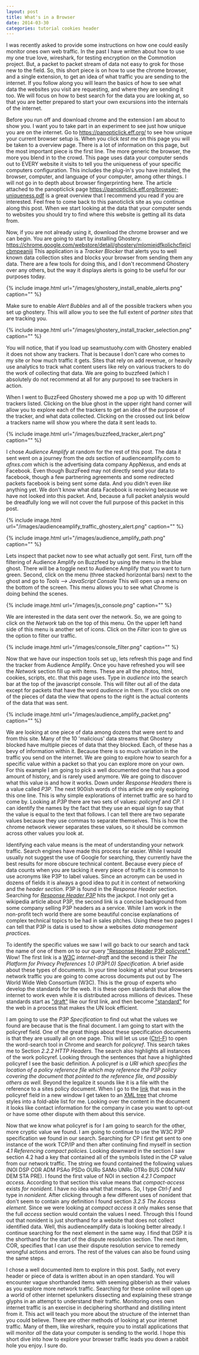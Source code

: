 ```yaml
---
layout: post
title: What's in a Browser
date: 2014-03-30
categories: tutorial cookies header
---
```


I was recently asked to provide some instructions on how one could easily monitor ones own web traffic. In the past I have written about how to use my one true love, wireshark, for testing encryption on the Commotion project. But, a packet to packet stream of data not easy to grok for those new to the field. So, this short piece is on how to use the chrome browser, and a single extension, to get an idea of what traffic you are sending to the internet. If you follow along you will learn the basics of how to see what data the websites you visit are requesting, and where they are sending it too. We will focus on how to best search for the data you are looking at, so that you are better prepared to start your own excursions into the internals of the internet.

Before you run off and download chrome and the extension I am about to show you. I want you to take part in an experiment to see just how unique you are on the internet. Go to <https://panopticlick.eff.org/> to see how unique your current browser setup is. When you click *test me* on this page you will be taken to a overview page. There is a lot of information on this page, but the most important piece is the first line. The more generic the browser, the more you blend in to the crowd.  This page uses data your computer sends out to EVERY website it visits to tell you the uniqueness of your specific computers configuration.  This includes the plug-in's you have installed, the browser, computer, and language of your computer, among other things. I will not go in to depth about browser fingerprinting here. The article attached to the panopticlick page <https://panopticlick.eff.org/browser-uniqueness.pdf> is a great overview that I recommend you read if you are interested.  Feel free to come back to this panoticlick site as you continue along this post. When we start looking at the data that your computer sends to websites you should try to find where this website is getting all its data from.

Now, if you are not already using it, download the chrome browser and we can begin. You are going to start by installing Ghostery.  <https://chrome.google.com/webstore/detail/ghostery/mlomiejdfkolichcflejclcbmpeaniij> This application is a *Tracker Blocker* that alerts you to well known data collection sites and blocks your browser from sending them any data.  There are a few tools for doing this, and I don't recommend Ghostery over any others, but the way it displays alerts is going to be useful for our purposes today.

{% include image.html url="/images/ghostery_install_enable_alerts.png" caption="" %}

Make sure to enable *Alert Bubbles* and all of the possible trackers when you set up ghostery. This will allow you to see the full extent of *partner sites* that are tracking you.

{% include image.html url="/images/ghostery_install_tracker_selection.png" caption="" %}

You will notice, that if you load up seamustuohy.com with Ghostery enabled it does not show any trackers. That is because I don't care who comes to my site or how much traffic it gets. Sites that rely on add revenue, or heavily use analytics to track what content users like rely on various trackers to do the work of collecting that data. We are going to buzzfeed (which I absolutely do not recommend at all for any purpose) to see trackers in action.

When I went to BuzzFeed Ghostery showed me a pop up with 10 different trackers listed. Clicking on the blue ghost in the upper right hand corner will allow you to explore each of the trackers to get an idea of the purpose of the tracker, and what data collected. Clicking on the crossed out link below a trackers name will show you where the data it sent leads to.

{% include image.html url="/images/buzzfeed_tracker_alert.png" caption="" %}


I chose *Audience Amplify* at random for the rest of this post. The data it sent went on a journey from the *ads* section of audienceamplify.com to *afnxs.com* which is the advertising data company AppNexus, and ends at Facebook. Even though BuzzFeed may not directly send your data to facebook, though a few partnering agreements and some redirected packets facebook is being sent some data. And you didn't even *like* anything yet. We don't know what data Facebook is receiving because we have not looked into this packet. And, because a full packet analysis would be dreadfully long we will not cover the full purpose of this packet in this post.

{% include image.html url="/images/audienceamplify_traffic_ghostery_alert.png" caption="" %}

{% include image.html url="/images/audience_amplify_path.png" caption="" %}

Lets inspect that packet now to see what actually got sent. First, turn off the filtering of Audience Amplify on Buzzfeed by using the menu in the blue ghost. There will be a toggle next to Audience Amplify that you want to turn green. Second, click on the menu (three stacked horizontal bars) next to the ghost and go to *Tools --&gt; JavaScript Console* This will open up a menu on the bottom of the screen. This menu allows you to see what Chrome is doing behind the scenes.

{% include image.html url="/images/js_console.png" caption="" %}

We are interested in the data sent over the network. So, we are going to click on the *Network* tab on the top of this menu. On the upper left hand side of this menu is another set of icons. Click on the *Filter* icon to give us the option to filter our traffic.

{% include image.html url="/images/console_filter.png" caption="" %}

Now that we have our inspection tools set up, lets refresh this page and find the tracker from Audience Amplify. Once you have refreshed you will see the *Network* section fill up with items. These are all the photos, html, cookies, scripts, etc. that this page uses. Type in *audience* into the search bar at the top of the javascript console. This will filter out all of the data except for packets that have the word *audience* in them. If you click on one of the pieces of data the view that opens to the right is the actual contents of the data that was sent.

{% include image.html url="/images/audience_amplify_packet.png" caption="" %}

We are looking at one piece of data among dozens that were sent to and from this site. Many of the 10 'malicious' data streams that Ghostery blocked have multiple pieces of data that they blocked. Each, of these has a bevy of information within it. Because there is so much variation in the traffic you send on the internet. We are going to explore how to search for a specific value within a packet so that you can explore more on your own. For this example I am going to pick a well documented one that has a good amount of history, and is rarely used anymore. We are going to discover what this value is and how it works. Down under *Response Headers* there is a value called *P3P*. The next 900ish words of this article are only exploring this one line. This is why simple explorations of internet traffic are so hard to come by. Looking at *P3P* there are two sets of values: *policyref* and *CP.* I can identify the names by the fact that they use an equal sign to say that the value is equal to the text that follows. I can tell there are two separate values because they use commas to separate themselves. This is how the chrome network viewer separates these values, so it should be common across other values you look at.

Identifying each value means is the meat of understanding your network traffic. Search engines have made this process far easier. While I would usually not suggest the use of Google for searching, they currently have the best results for more obscure technical content. Because every piece of data counts when you are tacking it every piece of traffic it is common to use acronyms like P3P to label values. Since an acronym can be used in dozens of fields it is always a good idea to put it in context of networking and the *header section*. P3P is found in the *Response Header* section. Searching for [*Response Header P3P*](https://www.google.com/search?q=Response+Header+P3P) hits the jackpot. I not only get a wikipedia article about P3P, the second link is a concise background from some company selling P3P headers as a service. While I am work in the non-profit tech world there are some beautiful concise explanations of complex technical topics to be had in sales pitches. Using these two pages I can tell that P3P is data is used to show a websites *data management practices.*

To identify the specific values we saw I will go back to our search and tack the name of one of them on to our query ["Response Header P3P policyref."](https://www.google.com/search?q=Response+Header+P3P+policyref) Wow! The first link is a [W3C](http://www.w3.org/) *internet-draft* and the second is their *The Platform for Privacy Preferences 1.0 (P3P1.0) Specification.* A brief aside about these types of documents. In your time looking at what your browsers network traffic you are going to come across documents put out by The World Wide Web Consortium (W3C). This is the group of experts who develop the standards for the web. It is these open standards that allow the internet to work even while it is distributed across millions of devices. These standards start as ["draft"](http://www.w3.org/TR/tr-technology-drafts) like our first link, and then become ["standard"](http://www.w3.org/TR/tr-technology-stds) for the web in a process that makes the UN look efficient.

I am going to use the *P3P Specification* to find out what the values we found are because that is the final document. I am going to start with the policyref field. One of the great things about these specification documents is that they are usually all on one page. This will let us use ([Ctrl-F](https://support.google.com/chromebook/answer/183101#pageshortcuts)) to open the word-search tool in Chrome and search for *policyref*. This search takes me to Section *2.2.2 HTTP Headers.* The search also highlights all instances of the work policyref. Looking through the sentences that have a highlighted policyref I see the basic definition.  A policyref is *a URI which specifies the location of a policy reference file which may reference the P3P policy covering the document that pointed to the reference file, and possibly others as well.* Beyond the legalize it sounds like it is a file with the reference to a sites policy document. When I go to the [link](http://cdn.adnxs.com/w3c/policy/p3p.xml) that was in the policyref field in a new window I get taken to an [XML tree](https://en.wikipedia.org/wiki/XML) that chrome styles into a fold-able list for me. Looking over the content in the document it looks like contact information for the company in case you want to opt-out or have some other dispute with them about this service.

Now that we know what policyref is for I am going to search for the other, more cryptic value we found. I am going to continue to use the W3C P3P specification we found in our search. Searching for CP I first get sent to one instance of the work TCP/IP and then after continuing find myself in section *4.1 Referencing compact policies.* Looking downward in the section I saw section 4.2 had a key that contained all of the symbols listed in the CP value from our network traffic. The string we found contained the following values (NOI DSP COR ADM PSAo PSDo OURo SAMo UNRo OTRo BUS COM NAV DEM STA PRE). I found the first value of NOI in section *4.2.1 Compact access.* According to that section this value means that *compact-access* exists *for nonident.* I have no idea what that means. So, I type *Ctrl-f* and type in *nonident.* After clicking through a few different uses of nonident that don't seem to contain any definition I found section *3.2.5 The Access element.* Since we were looking at *compact *access** it only makes sense that the full *access* section would contain the values I need.  Through this I found out that nonident is just shorthand for a website that does not collect identified data. Well, this audienceamplify data is looking better already. I continue searching for the next element in the same way. I find that DSP it is the shorthand for the start of the dispute resolution section. The next item, COR, specifies that I can use their dispute resolution service to remedy wrongful actions and errors.  The rest of the values can also be found using the same steps.

I chose a well documented item to explore in this post. Sadly, not every header or piece of data is written about in an open standard. You will encounter vague shorthanded items with seeming gibberish as their values as you explore more network traffic. Searching for these online will open up a world of other internet spelunkers dissecting and explaining these strange glyphs in an attempt to understand their traffic.  Monitoring ones own internet traffic is an exercise in deciphering shorthand and distilling intent from it. This act will teach you more about the structure of the internet than you could believe. There are other methods of looking at your internet traffic. Many of them, like wireshark, require you to install applications that will monitor *all* the data your computer is sending to the world. I hope this short dive into how to explore your browser traffic leads you down a rabbit hole you enjoy. I sure do.

